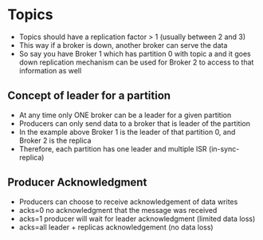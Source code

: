 # Topics

* Topics should have a replication factor > 1 (usually between 2 and 3)
* This way if a broker is down, another broker can serve the data
* So say you have Broker 1 which has partition 0 with topic a and it goes down replication mechanism can be used for Broker 2 to access to that information as well

## Concept of leader for a partition
* At any time only ONE broker can be a leader for a given partition
* Producers can only send data to a broker that is leader of the partition
* In the example above Broker 1 is the leader of that partition 0, and Broker 2 is the replica
* Therefore, each partition has one leader and multiple ISR (in-sync-replica)

## Producer Acknowledgment
* Producers can choose to receive acknowledgement of data writes
* acks=0 no acknowledgment that the message was received
* acks=1 producer will wait for leader acknowledgment (limited data loss)
* acks=all leader + replicas acknowledgement (no data loss)